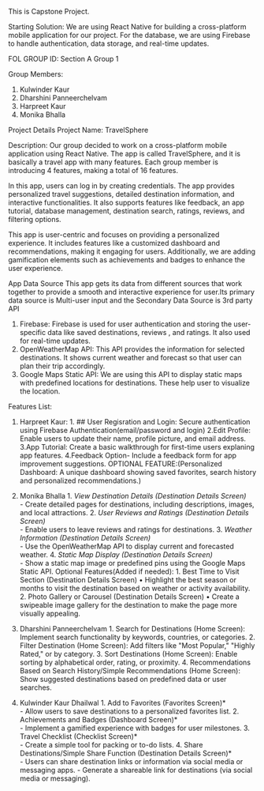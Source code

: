 This is Capstone Project.


Starting Solution: 
We are using React Native for building a cross-platform mobile application for our project. For the database, we are using Firebase to handle authentication, data storage, and real-time updates.

FOL GROUP ID: Section A Group 1


Group Members:
1. Kulwinder Kaur
2. Dharshini Panneerchelvam
3. Harpreet Kaur
4. Monika Bhalla

Project Details
Project Name: TravelSphere

Description:
Our group decided to work on a cross-platform mobile application using React Native. The app is called TravelSphere, and it is basically a travel app with many features. Each group member is introducing 4 features, making a total of 16 features.

In this app, users can log in by creating credentials. The app provides personalized travel suggestions, detailed destination information, and interactive functionalities. It also supports features like feedback, an app tutorial, database management, destination search, ratings, reviews, and filtering options.

This app is user-centric and focuses on providing a personalized experience. It includes features like a customized dashboard and recommendations, making it engaging for users. Additionally, we are adding gamification elements such as achievements and badges to enhance the user experience.

App Data Source
This app gets its data from different sources that work together to provide a smooth and interactive experience for user.Its primary data source is Multi-user input and the Secondary Data Source is 3rd party API 
1. Firebase: 
   Firebase is used for user authentication and storing the user-specific data like saved destinations, reviews , and ratings. It also used for real-time updates.
2. OpenWeatherMap API:
   This API provides the information for selected destinations. It shows current weather and forecast so that user can plan their trip accordingly.
3. Google Maps Static API:
   We are using this API to display static maps with predefined locations for destinations. These help user to visualize the location.


Features List: 
1. Harpreet Kaur:
         1. ## User Regisration and Login: Secure authentication using Firebase Authentication(email/password and login)
         2.Edit Profile: Enable users to update their name, profile picture, and email address.
         3.App Tutorial: Create a basic walkthrough for first-time users explaning app features.
         4.Feedback Option- Include a feedback form for app improvement suggestions.
         OPTIONAL FEATURE:(Personalized Dashboard: A unique dashboard showing saved favorites, search history and personalized recommendations.)
2. Monika Bhalla
         1. *View Destination Details (Destination Details Screen)*  
            - Create detailed pages for destinations, including descriptions, images, and local attractions.
         2. *User Reviews and Ratings (Destination Details Screen)*  
            - Enable users to leave reviews and ratings for destinations.
         3. *Weather Information (Destination Details Screen)*  
            - Use the OpenWeatherMap API to display current and forecasted weather.
         4. *Static Map Display (Destination Details Screen)*  
            - Show a static map image or predefined pins using the Google Maps Static API.
      Optional Features(Added if needed): 
         1. Best Time to Visit Section (Destination Details Screen)
         •	Highlight the best season or months to visit the destination based on weather or activity availability.
         2. Photo Gallery or Carousel (Destination Details Screen)
         •	Create a swipeable image gallery for the destination to make the page more visually appealing.
3. Dharshini Panneerchelvam
        1. Search for Destinations (Home Screen): Implement search functionality by keywords, countries, or categories. 
        2. Filter Destination (Home Screen): Add filters like "Most Popular," "Highly Rated," or by category. 
        3. Sort Destinations (Home Screen): Enable sorting by alphabetical order, rating, or proximity. 
        4. Recommendations Based on Search History/Simple Recommendations (Home Screen): Show suggested destinations based on predefined data or user searches.

4. Kulwinder Kaur Dhailwal
        1. Add to Favorites (Favorites Screen)*  
           - Allow users to save destinations to a personalized favorites list.
        2. Achievements and Badges (Dashboard Screen)*  
           - Implement a gamified experience with badges for user milestones.
        3. Travel Checklist (Checklist Screen)*  
           - Create a simple tool for packing or to-do lists.
        4. Share Destinations/Simple Share Function (Destination Details Screen)*  
           - Users can share destination links or information via social media or messaging apps. 
           - Generate a shareable link for destinations (via social media or messaging). 

